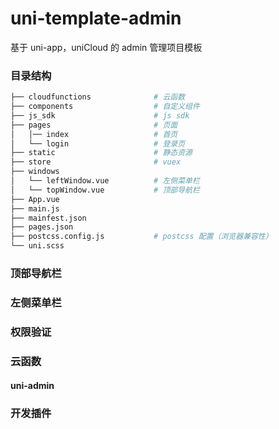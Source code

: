 # uni-template-admin

基于 uni-app，uniCloud 的 admin 管理项目模板

### 目录结构

```bash
├── cloudfunctions              # 云函数
├── components                  # 自定义组件
├── js_sdk                      # js sdk
├── pages                       # 页面
│   │── index                   # 首页
│   └── login                   # 登录页
├── static                      # 静态资源
├── store                       # vuex
├── windows                     
│   └── leftWindow.vue          # 左侧菜单栏
│   └── topWindow.vue           # 顶部导航栏
├── App.vue
├── main.js
├── mainfest.json
├── pages.json
├── postcss.config.js           # postcss 配置（浏览器兼容性）
└── uni.scss
```

### 顶部导航栏

### 左侧菜单栏

### 权限验证

### 云函数

#### uni-admin

### 开发插件
